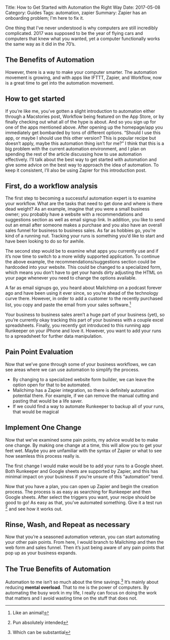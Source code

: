 Title: How to Get Started with Automation the Right Way
Date: 2017-05-08
Category: Guides
Tags: automation, zapier
Summary: Zapier has an onboarding problem; I'm here to fix it. 

One thing that I’ve never understood is why computers are still incredibly complicated. 2017 was supposed to be the year of flying cars and computers that knew what you wanted, yet a computer functionally works the same way as it did in the 70’s.

## The Benefits of Automation
However, there is a way to make your computer smarter. The automation movement is growing, and with apps like IFTTT, Zapier, and Workflow, now is a great time to get into the automation movement. 

## How to get started
If you’re like me, you’ve gotten a slight introduction to automation either through a Macstories post, Workflow being featured on the App Store, or by finally checking out what all of the hype is about. And so you sign up for one of the apps mentioned above. After opening up the homepage/app you immediately get bombarded by tons of different options. “Should I use this app, or maybe I should use this other version? This is popular recipe but doesn’t apply, maybe this automation thing isn’t for me?” I think that this is a big problem with the current automation environment, and I plan on spending the rest of the article discussing how to use automation effectively. I’ll talk about the best way to get started with automation and give some advice on the best way to approach the idea of automation. To keep it consistent, I’ll also be using Zapier for this introduction post. 

## First, do a workflow analysis 
The first step to becoming a successful automation expert is to examine your workflow. What are the tasks that need to get done and where is there dead weight? As an example, imagine that you were a small business owner; you probably have a website with a recommendations and suggestions section as well as email signup link. In addition, you like to send out an email after someone makes a purchase and you also have an overall sales funnel for business to business sales. As far as hobbies go, you’re kind of a running nut. Tracking your runs is something you’d like to start and have been looking to do so for awhile. 

The second step would be to examine what apps you currently use and if it’s now time to switch to a more wildly supported application.  To continue the above example, the recommendations/suggestions section could be hardcoded into your website. This could be changed to a specialized form, which means you don’t have to get your hands dirty adjusting the HTML on your page whenever you need to change the options available. 

A far as email signups go, you heard about Mailchimp on a podcast forever ago and have been using it ever since, so you’re ahead of the technology curve there. However, in order to add a customer to the recently purchased list, you copy and paste the email from your sales software.[^1] 

Your business to business sales aren’t a huge part of your business (yet), so you’re currently okay tracking this part of your business with a couple excel spreadsheets. Finally, you recently got introduced to this running app Runkeeper on your iPhone and love it. However, you want to add your runs to a spreadsheet for further data manipulation. 

## Pain Point Evaluation
Now that we’ve gone through some of your business workflows, we can see areas where we can use automation to simplify the process. 
- By changing to a specialized website form builder, we can leave the option open for that to be automated.
- Mailchimp has a Zapier integration, so there is definitely automation potential there. For example, if we can remove the manual cutting and pasting that would be a life saver. 
- If we could find a way to automate Runkeeper to backup all of your runs, that would be magical 

## Implement One Change
Now that we’ve examined some pain points, my advice would be to make one change. By making one change at a time, this will allow you to get your feet wet. Maybe you are unfamiliar with the syntax of Zapier or what to see how seamless this process really is. 

The first change I would make would be to add your runs to a Google sheet. Both Runkeeper and Google sheets are supported by Zapier, and this has minimal impact on your business if you’re unsure of this “automation” trend. 

Now that you have a plan, you can open up Zapier and begin the creation process. The process is as easy as searching for Runkeeper and then Google sheets. After select the triggers you want, your recipe should be good to go! As easy as that, you’ve automated something. Give it a test run [^2] and see how it works out. 

## Rinse, Wash, and Repeat as necessary 
Now that you’re a seasoned automation veteran, you can start automating your other pain points. From here, I would branch to Mailchimp and then the web form and sales funnel. Then it’s just being aware of any pain points that pop up as your business expands. 

## The True Benefits of Automation
Automation to me isn’t so much about the time savings.[^3] It’s mainly about reducing **mental overload**. That to me is the power of computers. By automating the busy work in my life, I really can focus on doing the work that matters and I avoid wasting time on the stuff that does not. 

[^1]:	Like an animal! 

[^2]:	Pun absolutely intended

[^3]:	Which can be substantial